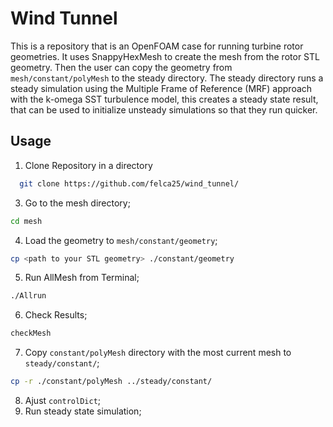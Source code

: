 # Wind Tunnel

This is a repository that is an OpenFOAM case for running turbine rotor geometries. It uses SnappyHexMesh to create the mesh from the rotor STL geometry.
Then the user can copy the geometry from `mesh/constant/polyMesh` to the steady directory.
The steady directory runs a steady simulation using the Multiple Frame of Reference (MRF) approach with the k-omega SST turbulence model, this creates a steady state result, 
that can be used to initialize unsteady simulations so that they run quicker.

## Usage
1. Clone Repository in a directory
```bash
  git clone https://github.com/felca25/wind_tunnel/
```
3. Go to the mesh directory;
```bash
cd mesh
```
4. Load the geometry to `mesh/constant/geometry`;
```bash
cp <path to your STL geometry> ./constant/geometry
```
5. Run AllMesh from Terminal;
```bash
./Allrun
```
6. Check Results;
```bash
checkMesh
```
7. Copy `constant/polyMesh` directory with the most current mesh to `steady/constant/`;
```bash
cp -r ./constant/polyMesh ../steady/constant/
```
8. Ajust `controlDict`;
9. Run steady state simulation;
